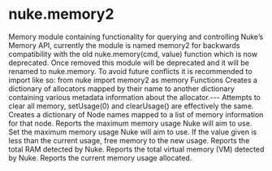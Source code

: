 # nuke.memory2
Memory module containing functionality for querying and controlling Nuke’s Memory API, currently the module is named memory2 for backwards compatibility with the old nuke.memory(cmd, value) function which is now deprecated. Once removed this module will be deprecated and it will be renamed to nuke.memory. To avoid future conflicts it is recommended to import like so:
from nuke import memory2 as memory
Functions  Creates a dictionary of allocators mapped by their name to another dictionary containing various metadata information about the allocator.---  Attempts to clear all memory, setUsage(0) and clearUsage() are effectively the same.  Creates a dictionary of Node names mapped to a list of memory information for that node.  Reports the maximum memory usage Nuke will aim to use.  Set the maximum memory usage Nuke will aim to use.  If the value given is less than the current usage, free memory to the new usage.  Reports the total RAM detected by Nuke.  Reports the total virtual memory (VM) detected by Nuke.  Reports the current memory usage allocated.
